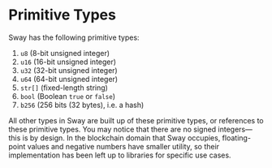 # Primitive Types

Sway has the following primitive types:

1. `u8` (8-bit unsigned integer)
1. `u16` (16-bit unsigned integer)
1. `u32` (32-bit unsigned integer)
1. `u64` (64-bit unsigned integer)
1. `str[]` (fixed-length string)
1. `bool` (Boolean `true` or `false`)
1. `b256` (256 bits (32 bytes), i.e. a hash)

All other types in Sway are built up of these primitive types, or references to these primitive types. You may notice that there are no signed integers&mdash;this is by design. In the blockchain domain that Sway occupies, floating-point values and negative numbers have smaller utility, so their implementation has been left up to libraries for specific use cases.
